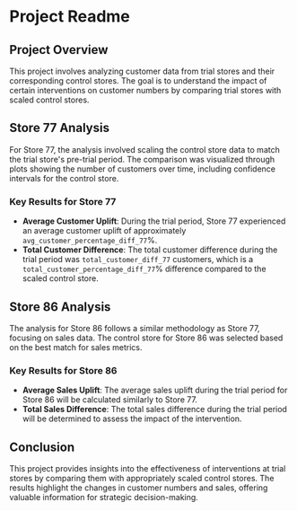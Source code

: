 # Project Readme

## Project Overview

This project involves analyzing customer data from trial stores and their corresponding control stores. The goal is to understand the impact of certain interventions on customer numbers by comparing trial stores with scaled control stores.

## Store 77 Analysis

For Store 77, the analysis involved scaling the control store data to match the trial store's pre-trial period. The comparison was visualized through plots showing the number of customers over time, including confidence intervals for the control store.

### Key Results for Store 77

- **Average Customer Uplift**: During the trial period, Store 77 experienced an average customer uplift of approximately `avg_customer_percentage_diff_77`%.
- **Total Customer Difference**: The total customer difference during the trial period was `total_customer_diff_77` customers, which is a `total_customer_percentage_diff_77`% difference compared to the scaled control store.

## Store 86 Analysis

The analysis for Store 86 follows a similar methodology as Store 77, focusing on sales data. The control store for Store 86 was selected based on the best match for sales metrics.

### Key Results for Store 86

- **Average Sales Uplift**: The average sales uplift during the trial period for Store 86 will be calculated similarly to Store 77.
- **Total Sales Difference**: The total sales difference during the trial period will be determined to assess the impact of the intervention.

## Conclusion

This project provides insights into the effectiveness of interventions at trial stores by comparing them with appropriately scaled control stores. The results highlight the changes in customer numbers and sales, offering valuable information for strategic decision-making.

